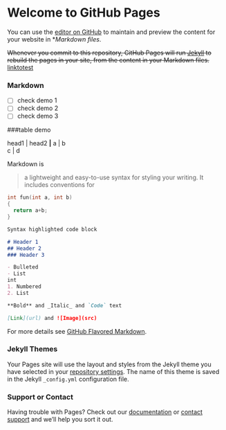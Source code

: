 # Welcome to GitHub Pages

You can use the [editor on GitHub](https://github.com/jqhgit/jqhgit.github.io/edit/master/index.md) to maintain and preview the content for your website in **Markdown* *files*.

~~Whenever you commit to this repository, GitHub Pages will run [Jekyll](https://jekyllrb.com/) to rebuild the pages in your site, from the content in your Markdown files.~~
[linktotest](./test.md)
### Markdown

- [ ] check demo 1
- [ ] check demo 2
- [ ] check demo 3

###table demo

head1 | head2
______|______
  a   |   b  
  c   |   d

Markdown is
>a lightweight and easy-to-use syntax for styling your writing. It includes conventions for

```c++
int fun(int a, int b)
{
  return a+b;
}
```

```markdown
Syntax highlighted code block

# Header 1
## Header 2
### Header 3

- Bulleted
- List
int
1. Numbered
2. List

**Bold** and _Italic_ and `Code` text

[Link](url) and ![Image](src)
```

For more details see [GitHub Flavored Markdown](https://guides.github.com/features/mastering-markdown/).

### Jekyll Themes

Your Pages site will use the layout and styles from the Jekyll theme you have selected in your [repository settings](https://github.com/jqhgit/jqhgit.github.io/settings). The name of this theme is saved in the Jekyll `_config.yml` configuration file.

### Support or Contact

Having trouble with Pages? Check out our [documentation](https://help.github.com/categories/github-pages-basics/) or [contact support](https://github.com/contact) and we’ll help you sort it out.


